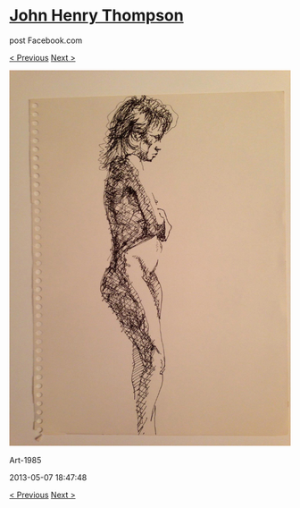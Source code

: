 # [John Henry Thompson](../README.md)
post Facebook.com

[< Previous](2013-05-07-4.md) [Next >](2013-05-07-6.md)

[![](../media/2013-05-07/Art-1989.jpg)](../README.md)

Art-1985

2013-05-07 18:47:48

[< Previous](2013-05-07-4.md) [Next >](2013-05-07-6.md)